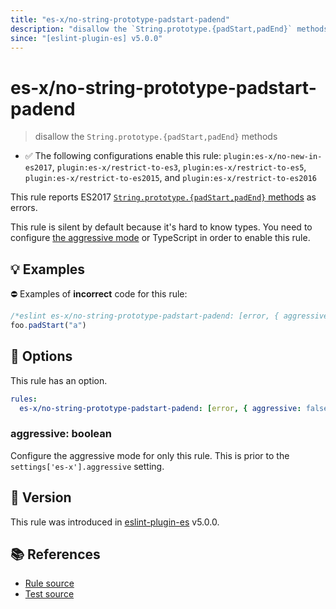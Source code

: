 ```yaml
---
title: "es-x/no-string-prototype-padstart-padend"
description: "disallow the `String.prototype.{padStart,padEnd}` methods"
since: "[eslint-plugin-es] v5.0.0"
---
```


# es-x/no-string-prototype-padstart-padend
> disallow the `String.prototype.{padStart,padEnd}` methods

- ✅ The following configurations enable this rule: `plugin:es-x/no-new-in-es2017`, `plugin:es-x/restrict-to-es3`, `plugin:es-x/restrict-to-es5`, `plugin:es-x/restrict-to-es2015`, and `plugin:es-x/restrict-to-es2016`

This rule reports ES2017 [`String.prototype.{padStart,padEnd}` methods](https://github.com/tc39/proposal-string-pad-start-end) as errors.

This rule is silent by default because it's hard to know types. You need to configure [the aggressive mode](https://github.com/eslint-community/eslint-plugin-es-x/tree/master/docs/#the-aggressive-mode) or TypeScript in order to enable this rule.

## 💡 Examples

⛔ Examples of **incorrect** code for this rule:

<eslint-playground type="bad">

```js
/*eslint es-x/no-string-prototype-padstart-padend: [error, { aggressive: true }] */
foo.padStart("a")
```

</eslint-playground>

## 🔧 Options

This rule has an option.

```yaml
rules:
  es-x/no-string-prototype-padstart-padend: [error, { aggressive: false }]
```

### aggressive: boolean

Configure the aggressive mode for only this rule.
This is prior to the `settings['es-x'].aggressive` setting.

## 🚀 Version

This rule was introduced in [eslint-plugin-es] v5.0.0.

[eslint-plugin-es]: https://github.com/mysticatea/eslint-plugin-es

## 📚 References

- [Rule source](https://github.com/eslint-community/eslint-plugin-es-x/blob/master/lib/rules/no-string-prototype-padstart-padend.js)
- [Test source](https://github.com/eslint-community/eslint-plugin-es-x/blob/master/tests/lib/rules/no-string-prototype-padstart-padend.js)
